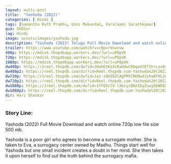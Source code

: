 ```yaml
---
layout: multi-post
title:  "Yashoda (2022)"
categories: [ Hindi ]
tags: [Samantha Ruth Prabhu, Unni Mukundan, Varalaxmi Sarathkumar]
qua: DVDScr
lag: Hindi
image: assets/images/yashoda.jpg
description: "Yashoda (2022) Telugu Full Movie Download and watch online 720p low file size 500 mb."
trailer: https://www.youtube.com/watch?v=c8pvrUovnvw
480p: https://mdisk.thopdbapp.workers.dev/?url=uP0pVK
720p: https://mdisk.thopdbapp.workers.dev/?url=uP0pVK
1080p: https://mdisk.thopdbapp.workers.dev/?url=uP0pVK
dw480p: https://1reel.thopdb.com/dw?id=1NahDtK1XcRam9wCRbqoU7EfIhrLyzOsH
dw480p2: https://reel.thopdb.com/dir?id=Reel.thopdb.com-Yashoda%20(2022)%20Hindi%20Dubbed%20Full%20Movie%20S-Print%20480p.mkv
dw720p: https://1reel.thopdb.com/dw?id=1az-iQHZ82CAgPMtCNUNwdJyha8F0LSeV
dw720p2: https://reel.thopdb.com/dir?id=Reel.thopdb.com-Yashoda%20(2022)%20Hindi%20Dubbed%20Full%20Movie%20S-Print%20720p%20HEVC.mkv
dw1080p: https://1reel.thopdb.com/dw?id=1TFQVcT9-lXbcycBHzIDyZuwy6EWDQXNA
dw1080p2: https://reel.thopdb.com/dir?id=Reel.thopdb.com-Yashoda%20(2022)%20Hindi%20Dubbed%20Full%20Movie%20S-Print%201080p.mkv
dir: Hari Shankar
---
```


### Story Line:
Yashoda (2022) Full Movie Download and watch online 720p low file size 500 mb.

Yashoda is a poor girl who agrees to become a surrogate mother. She is taken to Eva, a surrogacy center owned by Madhu. Things start well for Yashoda but one small incident creates a doubt in her mind. She then takes it upon herself to find out the truth behind the surrogacy mafia.